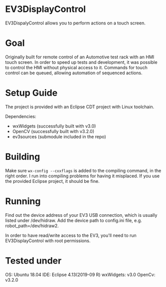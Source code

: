 # EV3DisplayControl
EV3DispalyControl allows you to perform actions on a touch screen.

# Goal
Originally built for remote control of an Automotive test rack with an HMI touch screen.
In order to speed up tests and development, it was possible to control the HMI without physical access to it.
Commands for touch control can be queued, allowing automation of sequenced actions.

# Setup Guide
The project is provided with an Eclipse CDT project with Linux toolchain.

Dependencies:
- wxWidgets (successfully built with v3.0)
- OpenCV (successfully built with v3.2.0)
- ev3sources (submodule included in the repo)

# Building
Make sure `wx-config --cxxflags` is added to the compiling command, in the right order. I run into compiling problems for having it misplaced. If you use the provided Eclipse project, it should be fine.

# Running
Find out the device address of your EV3 USB connection, which is usually listed under /dev/hidraw<ID>.
Add the device path to config.ini file, e.g. robot_path=/dev/hidraw2.

In order to have read/write access to the EV3, you'll need to run EV3DisplayControl with root permissions.

# Tested under
OS: Ubuntu 18.04
IDE: Eclipse 4.13(2019-09 R)
wxWidgets: v3.0
OpenCv: v3.2.0
